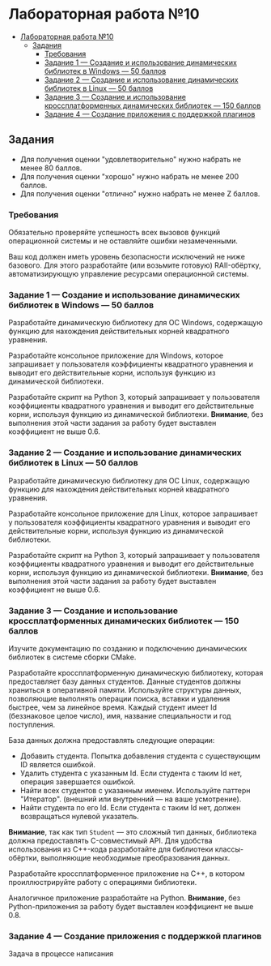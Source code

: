 # Лабораторная работа №10

- [Лабораторная работа №10](#лабораторная-работа-10)
  - [Задания](#задания)
    - [Требования](#требования)
    - [Задание 1 — Создание и использование динамических библиотек в Windows — 50 баллов](#задание-1--создание-и-использование-динамических-библиотек-в-windows--50-баллов)
    - [Задание 2 — Создание и использование динамических библиотек в Linux — 50 баллов](#задание-2--создание-и-использование-динамических-библиотек-в-linux--50-баллов)
    - [Задание 3 — Создание и использование кроссплатформенных динамических библиотек — 150 баллов](#задание-3--создание-и-использование-кроссплатформенных-динамических-библиотек--150-баллов)
    - [Задание 4 — Создание приложения с поддержкой плагинов](#задание-4--создание-приложения-с-поддержкой-плагинов)

## Задания

- Для получения оценки "удовлетворительно" нужно набрать не менее 80 баллов.
- Для получения оценки "хорошо" нужно набрать не менее 200 баллов.
- Для получения оценки "отлично" нужно набрать не менее Z баллов.

### Требования

Обязательно проверяйте успешность всех вызовов функций операционной системы и не оставляйте ошибки незамеченными.

Ваш код должен иметь уровень безопасности исключений не ниже базового.
Для этого разработайте (или возьмите готовую) RAII-обёртку, автоматизирующую
управление ресурсами операционной системы.

### Задание 1 — Создание и использование динамических библиотек в Windows — 50 баллов

Разработайте динамическую библиотеку для ОС Windows, содержащую функцию
для нахождения действительных корней квадратного уравнения.

Разработайте консольное приложение для Windows, которое запрашивает у пользователя
коэффициенты квадратного уравнения и выводит его действительные корни, используя функцию
из динамической библиотеки.

Разработайте скрипт на Python 3, который запрашивает у пользователя
коэффициенты квадратного уравнения и выводит его действительные корни,
используя функцию из динамической библиотеки.
**Внимание**, без выполнения этой части задания за работу будет выставлен коэффициент не выше 0.6.

### Задание 2 — Создание и использование динамических библиотек в Linux — 50 баллов

Разработайте динамическую библиотеку для ОС Linux, содержащую функцию
для нахождения действительных корней квадратного уравнения.

Разработайте консольное приложение для Linux, которое запрашивает у пользователя
коэффициенты квадратного уравнения и выводит его действительные корни, используя функцию
из динамической библиотеки.

Разработайте скрипт на Python 3, который запрашивает у пользователя
коэффициенты квадратного уравнения и выводит его действительные корни,
используя функцию из динамической библиотеки.
**Внимание**, без выполнения этой части задания за работу будет выставлен коэффициент не выше 0.6.

### Задание 3 — Создание и использование кроссплатформенных динамических библиотек — 150 баллов

Изучите документацию по созданию и подключению динамических библиотек в системе сборки CMake.

Разработайте кроссплатформенную динамическую библиотеку, которая предоставляет базу данных студентов.
Данные студентов должны храниться в оперативной памяти.
Используйте структуры данных, позволяющие выполнять операции поиска, вставки и удаления быстрее,
чем за линейное время.
Каждый студент имеет Id (беззнаковое целое число), имя, название специальности и год поступления.

База данных должна предоставлять следующие операции:

- Добавить студента. Попытка добавления студента с существующим ID является ошибкой.
- Удалить студента с указанным Id. Если студента с таким Id нет, операция завершается ошибкой.
- Найти всех студентов с указанным именем. Используйте паттерн "Итератор".
  (внешний или внутренний — на ваше усмотрение).
- Найти студента по его Id. Если студента с таким Id нет, должен возвращаться нулевой указатель.

**Внимание**, так как тип `Student` — это сложный тип данных,
библиотека должна предоставлять C-совместимый API.
Для удобства использования из C++-кода разработайте для библиотеки классы-обёртки,
выполняющие необходимые преобразования данных.

Разработайте кроссплатформенное приложение на C++, в котором проиллюстрируйте работу с операциями библиотеки.

Аналогичное приложение разработайте на Python.
**Внимание**, без Python-приложения за работу будет выставлен коэффициент не выше 0.8.

### Задание 4 — Создание приложения с поддержкой плагинов

Задача в процессе написания
